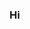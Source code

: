 ### Hi

<!--
**rgndev/rgndev** is a ✨ _special_ ✨ repository because its `README.md` (this file) appears on your GitHub profile.
-->





